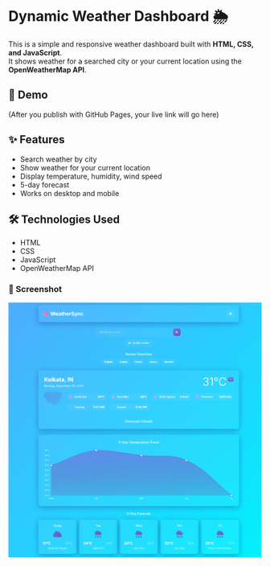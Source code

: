 # Dynamic Weather Dashboard 🌦️

This is a simple and responsive weather dashboard built with **HTML, CSS, and JavaScript**.  
It shows weather for a searched city or your current location using the **OpenWeatherMap API**.

## 🚀 Demo
(After you publish with GitHub Pages, your live link will go here)

## ✨ Features
- Search weather by city
- Show weather for your current location
- Display temperature, humidity, wind speed
- 5-day forecast
- Works on desktop and mobile

## 🛠️ Technologies Used
- HTML
- CSS
- JavaScript
- OpenWeatherMap API


### 📸 Screenshot
![Weather Dashboard Screenshot](https://github.com/janhvi1210/dynamic-weather-dashboard/blob/main/Screenshot.jpeg?raw=true)

